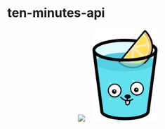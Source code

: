 # ten-minutes-api

<p align="center">
<img src="https://github.com/mongodb/mongo-go-driver/raw/master/etc/assets/mongo-gopher.png" width="150">
&nbsp;&nbsp;
<img src="https://raw.githubusercontent.com/gin-gonic/logo/master/color.png" width="150">
</p>